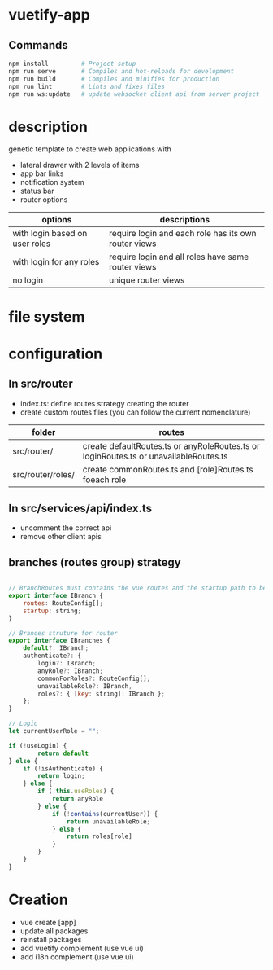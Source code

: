 # vuetify-app
## Commands
``` powershell
npm install         # Project setup
npm run serve       # Compiles and hot-reloads for development
npm run build       # Compiles and minifies for production
npm run lint        # Lints and fixes files
npm run ws:update   # update websocket client api from server project 
```

# description
genetic template to create web applications with 
- lateral drawer with 2 levels of items
- app bar links
- notification system
- status bar
- router options

| options  | descriptions  |
|--|--|
| with login based on user roles |  require login and each role has its own router views   |
| with login for any roles   |  require login and all roles have same router views  |
| no login   |  unique  router views |

# file system


# configuration 
## In src/router
- index.ts: define routes strategy creating the router 
- create custom routes files (you can follow the current nomenclature)

| folder | routes |
|-- |-- |
| src/router/ | create defaultRoutes.ts or anyRoleRoutes.ts or loginRoutes.ts or unavailableRoutes.ts  |
| src/router/roles/ | create commonRoutes.ts and [role]Routes.ts foeach role |

## In src/services/api/index.ts
- uncomment the correct api
- remove other client apis

## branches (routes group) strategy

``` javascript

// BranchRoutes must contains the vue routes and the startup path to begin o fallback.
export interface IBranch {
    routes: RouteConfig[];
    startup: string;
}

// Brances struture for router
export interface IBranches {
    default?: IBranch;
    authenticate?: {
        login?: IBranch;
        anyRole?: IBranch;
        commonForRoles?: RouteConfig[];
        unavailableRole?: IBranch,
        roles?: { [key: string]: IBranch };
    };
}

// Logic
let currentUserRole = "";

if (!useLogin) {
        return default
} else {
    if (!isAuthenticate) {
        return login;
    } else {
        if (!this.useRoles) {
            return anyRole
        } else {
            if (!contains(currentUser)) {
                return unavailableRole;
            } else {
                return roles[role]
            }
        }
    }
}
```




# Creation
- vue create [app] 
- update all packages
- reinstall packages
- add vuetify complement (use vue ui)
- add i18n complement (use vue ui)